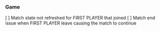 ### Game

[ ] Match state not refreshed for FIRST PLAYER that joined
[ ] Match end issue when FIRST PLAYER leave causing the match to continue
